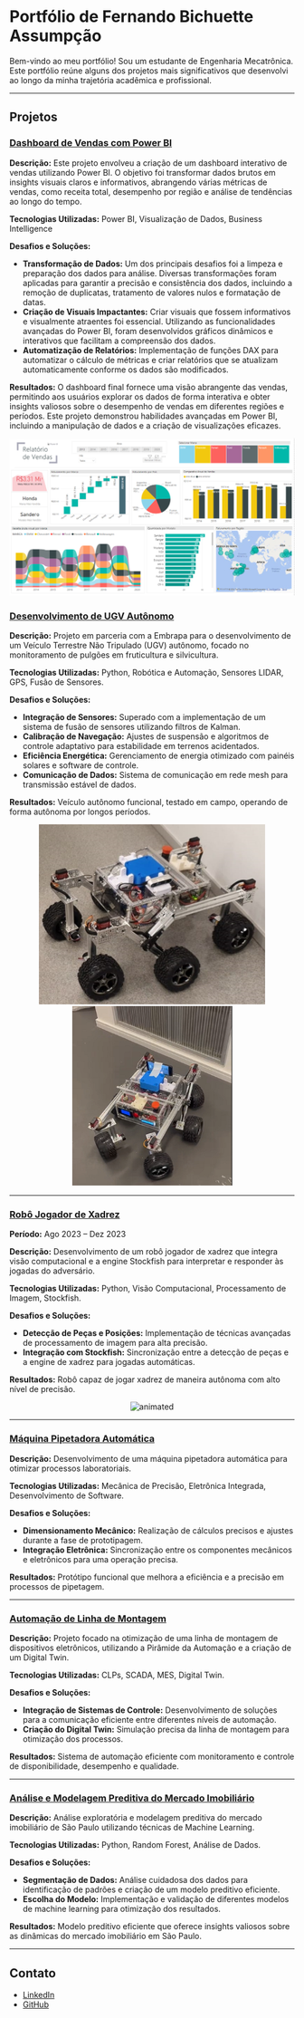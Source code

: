 # Portfólio de Fernando Bichuette Assumpção

Bem-vindo ao meu portfólio! Sou um estudante de Engenharia Mecatrônica. Este portfólio reúne alguns dos projetos mais significativos que desenvolvi ao longo da minha trajetória acadêmica e profissional.

---

## Projetos


### [Dashboard de Vendas com Power BI](https://github.com/FernandoBichuette/Portfolio/tree/main/PowerBI)


**Descrição:** Este projeto envolveu a criação de um dashboard interativo de vendas utilizando Power BI. O objetivo foi transformar dados brutos em insights visuais claros e informativos, abrangendo várias métricas de vendas, como receita total, desempenho por região e análise de tendências ao longo do tempo.

**Tecnologias Utilizadas:** Power BI, Visualização de Dados, Business Intelligence

**Desafios e Soluções:**
- **Transformação de Dados:** Um dos principais desafios foi a limpeza e preparação dos dados para análise. Diversas transformações foram aplicadas para garantir a precisão e consistência dos dados, incluindo a remoção de duplicatas, tratamento de valores nulos e formatação de datas.
- **Criação de Visuais Impactantes:** Criar visuais que fossem informativos e visualmente atraentes foi essencial. Utilizando as funcionalidades avançadas do Power BI, foram desenvolvidos gráficos dinâmicos e interativos que facilitam a compreensão dos dados.
- **Automatização de Relatórios:** Implementação de funções DAX para automatizar o cálculo de métricas e criar relatórios que se atualizam automaticamente conforme os dados são modificados.

**Resultados:** O dashboard final fornece uma visão abrangente das vendas, permitindo aos usuários explorar os dados de forma interativa e obter insights valiosos sobre o desempenho de vendas em diferentes regiões e períodos. Este projeto demonstrou habilidades avançadas em Power BI, incluindo a manipulação de dados e a criação de visualizações eficazes.

![Dashboard de Vendas](img/dashboard.png)


### [Desenvolvimento de UGV Autônomo](https://github.com/pfeinsper/unmaned-ground-vehicle-2024.1)

**Descrição:** Projeto em parceria com a Embrapa para o desenvolvimento de um Veículo Terrestre Não Tripulado (UGV) autônomo, focado no monitoramento de pulgões em fruticultura e silvicultura.

**Tecnologias Utilizadas:** Python, Robótica e Automação, Sensores LIDAR, GPS, Fusão de Sensores.

**Desafios e Soluções:**
- **Integração de Sensores:** Superado com a implementação de um sistema de fusão de sensores utilizando filtros de Kalman.
- **Calibração de Navegação:** Ajustes de suspensão e algoritmos de controle adaptativo para estabilidade em terrenos acidentados.
- **Eficiência Energética:** Gerenciamento de energia otimizado com painéis solares e software de controle.
- **Comunicação de Dados:** Sistema de comunicação em rede mesh para transmissão estável de dados.

**Resultados:** Veículo autônomo funcional, testado em campo, operando de forma autônoma por longos períodos.
<p align="center">
<img src="img/Rover1.png" width="400px" />     <img src="img/Rover2.png" width="283px" />
</p>

---

### [Robô Jogador de Xadrez](https://github.com/FernandoBichuette/Projeto-Xadrez.git)
**Período:** Ago 2023 – Dez 2023

**Descrição:** Desenvolvimento de um robô jogador de xadrez que integra visão computacional e a engine Stockfish para interpretar e responder às jogadas do adversário.

**Tecnologias Utilizadas:** Python, Visão Computacional, Processamento de Imagem, Stockfish.

**Desafios e Soluções:**
- **Detecção de Peças e Posições:** Implementação de técnicas avançadas de processamento de imagem para alta precisão.
- **Integração com Stockfish:** Sincronização entre a detecção de peças e a engine de xadrez para jogadas automáticas.

**Resultados:** Robô capaz de jogar xadrez de maneira autônoma com alto nível de precisão.

<p align="center">
  <img src="img/xadrez.gif" alt="animated" />
</p>

---
### [Máquina Pipetadora Automática](https://github.com/FernandoBichuette/Projeto-Mecatronico)

**Descrição:** Desenvolvimento de uma máquina pipetadora automática para otimizar processos laboratoriais.

**Tecnologias Utilizadas:** Mecânica de Precisão, Eletrônica Integrada, Desenvolvimento de Software.

**Desafios e Soluções:**
- **Dimensionamento Mecânico:** Realização de cálculos precisos e ajustes durante a fase de prototipagem.
- **Integração Eletrônica:** Sincronização entre os componentes mecânicos e eletrônicos para uma operação precisa.

**Resultados:** Protótipo funcional que melhora a eficiência e a precisão em processos de pipetagem.

---
### [Automação de Linha de Montagem](https://github.com/FernandoBichuette/automation_project)

**Descrição:** Projeto focado na otimização de uma linha de montagem de dispositivos eletrônicos, utilizando a Pirâmide da Automação e a criação de um Digital Twin.

**Tecnologias Utilizadas:** CLPs, SCADA, MES, Digital Twin.

**Desafios e Soluções:**
- **Integração de Sistemas de Controle:** Desenvolvimento de soluções para a comunicação eficiente entre diferentes níveis de automação.
- **Criação do Digital Twin:** Simulação precisa da linha de montagem para otimização dos processos.

**Resultados:** Sistema de automação eficiente com monitoramento e controle de disponibilidade, desempenho e qualidade.

---

### [Análise e Modelagem Preditiva do Mercado Imobiliário](https://github.com/arthurfc12/Projeto3CDados)

**Descrição:** Análise exploratória e modelagem preditiva do mercado imobiliário de São Paulo utilizando técnicas de Machine Learning.

**Tecnologias Utilizadas:** Python, Random Forest, Análise de Dados.

**Desafios e Soluções:**
- **Segmentação de Dados:** Análise cuidadosa dos dados para identificação de padrões e criação de um modelo preditivo eficiente.
- **Escolha do Modelo:** Implementação e validação de diferentes modelos de machine learning para otimização dos resultados.

**Resultados:** Modelo preditivo eficiente que oferece insights valiosos sobre as dinâmicas do mercado imobiliário em São Paulo.

---

## Contato
- [LinkedIn](https://www.linkedin.com/in/fernando-bichuette-assumpcao/)
- [GitHub](https://github.com/FernandoBichuette)
